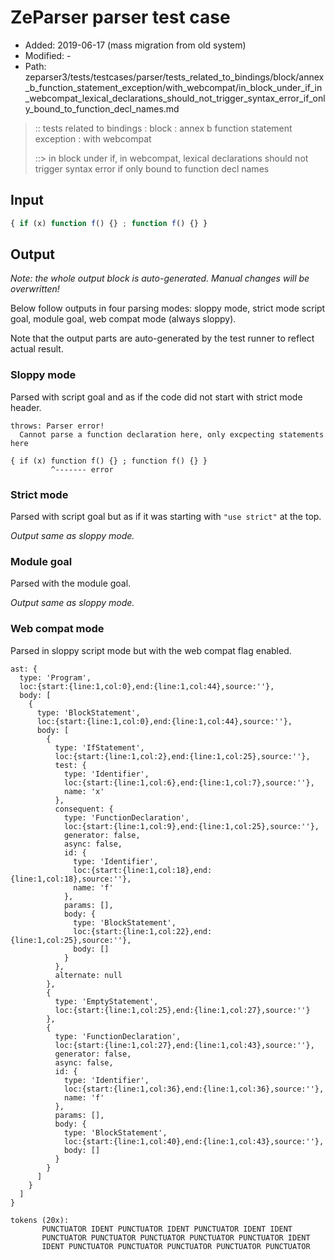 # ZeParser parser test case

- Added: 2019-06-17 (mass migration from old system)
- Modified: -
- Path: zeparser3/tests/testcases/parser/tests_related_to_bindings/block/annex_b_function_statement_exception/with_webcompat/in_block_under_if_in_webcompat_lexical_declarations_should_not_trigger_syntax_error_if_only_bound_to_function_decl_names.md

> :: tests related to bindings : block : annex b function statement exception : with webcompat
>
> ::> in block under if, in webcompat, lexical declarations should not trigger syntax error if only bound to function decl names

## Input

`````js
{ if (x) function f() {} ; function f() {} }
`````

## Output

_Note: the whole output block is auto-generated. Manual changes will be overwritten!_

Below follow outputs in four parsing modes: sloppy mode, strict mode script goal, module goal, web compat mode (always sloppy).

Note that the output parts are auto-generated by the test runner to reflect actual result.

### Sloppy mode

Parsed with script goal and as if the code did not start with strict mode header.

`````
throws: Parser error!
  Cannot parse a function declaration here, only excpecting statements here

{ if (x) function f() {} ; function f() {} }
         ^------- error
`````

### Strict mode

Parsed with script goal but as if it was starting with `"use strict"` at the top.

_Output same as sloppy mode._

### Module goal

Parsed with the module goal.

_Output same as sloppy mode._

### Web compat mode

Parsed in sloppy script mode but with the web compat flag enabled.

`````
ast: {
  type: 'Program',
  loc:{start:{line:1,col:0},end:{line:1,col:44},source:''},
  body: [
    {
      type: 'BlockStatement',
      loc:{start:{line:1,col:0},end:{line:1,col:44},source:''},
      body: [
        {
          type: 'IfStatement',
          loc:{start:{line:1,col:2},end:{line:1,col:25},source:''},
          test: {
            type: 'Identifier',
            loc:{start:{line:1,col:6},end:{line:1,col:7},source:''},
            name: 'x'
          },
          consequent: {
            type: 'FunctionDeclaration',
            loc:{start:{line:1,col:9},end:{line:1,col:25},source:''},
            generator: false,
            async: false,
            id: {
              type: 'Identifier',
              loc:{start:{line:1,col:18},end:{line:1,col:18},source:''},
              name: 'f'
            },
            params: [],
            body: {
              type: 'BlockStatement',
              loc:{start:{line:1,col:22},end:{line:1,col:25},source:''},
              body: []
            }
          },
          alternate: null
        },
        {
          type: 'EmptyStatement',
          loc:{start:{line:1,col:25},end:{line:1,col:27},source:''}
        },
        {
          type: 'FunctionDeclaration',
          loc:{start:{line:1,col:27},end:{line:1,col:43},source:''},
          generator: false,
          async: false,
          id: {
            type: 'Identifier',
            loc:{start:{line:1,col:36},end:{line:1,col:36},source:''},
            name: 'f'
          },
          params: [],
          body: {
            type: 'BlockStatement',
            loc:{start:{line:1,col:40},end:{line:1,col:43},source:''},
            body: []
          }
        }
      ]
    }
  ]
}

tokens (20x):
       PUNCTUATOR IDENT PUNCTUATOR IDENT PUNCTUATOR IDENT IDENT
       PUNCTUATOR PUNCTUATOR PUNCTUATOR PUNCTUATOR PUNCTUATOR IDENT
       IDENT PUNCTUATOR PUNCTUATOR PUNCTUATOR PUNCTUATOR PUNCTUATOR
`````

